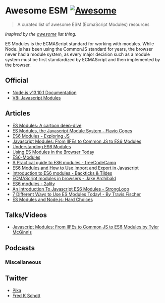 # Awesome ESM [![Awesome](https://cdn.rawgit.com/sindresorhus/awesome/d7305f38d29fed78fa85652e3a63e154dd8e8829/media/badge.svg)](https://github.com/sindresorhus/awesome)

> A curated list of awesome ESM (EcmaScript Modules) resources

*Inspired by the [awesome](https://github.com/sindresorhus/awesome) list thing.*

ES Modules is the ECMAScript standard for working with modules. While Node. js has been using the CommonJS standard for years, the browser never had a module system, as every major decision such as a module system must be first standardized by ECMAScript and then implemented by the browser.

## Official
- [Node.js v13.10.1 Documentation](https://nodejs.org/api/esm.html)
- [V8: Javascript Modules](https://v8.dev/features/modules)

## Articles 
- [ES Modules: A cartoon deep-dive](https://hacks.mozilla.org/2018/03/es-modules-a-cartoon-deep-dive/)
- [ES Modules, the Javascript Module System - Flavio Copes](https://flaviocopes.com/es-modules/)
- [ES6 Modules - Exploring JS](https://exploringjs.com/es6/ch_modules.html)
- [Javascript Modules: From IIFEs to Common JS to ES6 Modules](https://tylermcginnis.com/javascript-modules-iifes-commonjs-esmodules/)
- [Understanding ES6 Modules](https://www.sitepoint.com/understanding-es6-modules/)
- [Using ES Modules in the Browser Today](https://www.sitepoint.com/using-es-modules/)
- [ES6-Modules](https://www.tutorialspoint.com/es6/es6_modules.htm)
- [A Practical guide to ES6 modules - freeCodeCamp](https://www.freecodecamp.org/news/how-to-use-es6-modules-and-why-theyre-important-a9b20b480773/)
- [ES6 Modules and How to Use Import and Export in Javascript](https://alligator.io/js/modules-es6/)
- [Introduction to ES6 modules - Backticks & Tildes](https://medium.com/backticks-tildes/introduction-to-es6-modules-49956f580da)
- [ECMAScript modules in browsers - Jake Archibald](https://jakearchibald.com/2017/es-modules-in-browsers/)
- [ES6 modules - 2ality](https://2ality.com/2014/09/es6-modules-final.html)
- [An Introduction To Javascript ES6 Modules - StrongLoop](https://strongloop.com/strongblog/an-introduction-to-javascript-es6-modules/)
- [7 Different Ways to Use ES Modules Today! - By Travis Fischer](https://hackernoon.com/7-different-ways-to-use-es-modules-today-fc552254ebf4)
- [ES Modules and Node.js: Hard Choices](https://nodesource.com/blog/es-modules-and-node-js-hard-choices/)

## Talks/Videos
- [Javascript Modules: From IIFEs to Common JS to ES6 Modules by Tyler McGinnis](https://www.youtube.com/watch?v=qJWALEoGge4)

## Podcasts

### Miscellaneous 


## Twitter
- [Pika](https://twitter.com/pikapkg)
- [Fred K Schott](https://twitter.com/FredKSchott)
